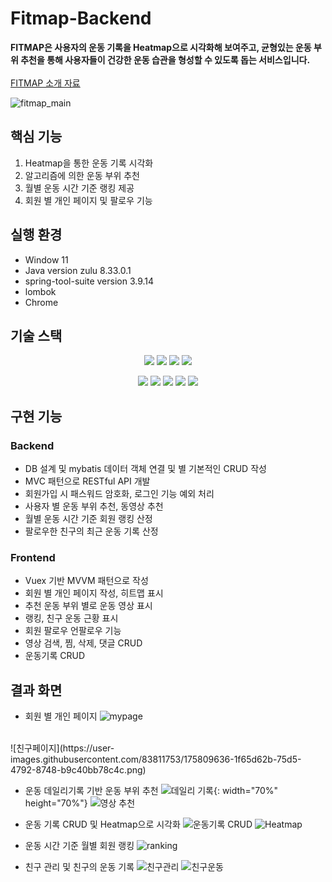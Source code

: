 # Fitmap-Backend
**FITMAP은 사용자의 운동 기록을 Heatmap으로 시각화해 보여주고, 균형있는 운동 부위 추천을 통해 사용자들이 건강한 운동 습관을 형성할 수 있도록 돕는 서비스입니다.** <br>
<br>
[FITMAP 소개 자료](SSAFY_서울7반_1조_FITMAP.pdf) 

![fitmap_main](https://user-images.githubusercontent.com/83811753/175043224-25522a43-b5d2-4a99-a2ea-f5cdf6c8dae4.png)<br>
<!--FITMAP is a service that helps users to build their healthy exercise habits through visualizing their daily exercise records as a heatmap, and recommending daily workout parts.<br>-->




## 핵심 기능
1. Heatmap을 통한 운동 기록 시각화<br>
2. 알고리즘에 의한 운동 부위 추천<br>
3. 월별 운동 시간 기준 랭킹 제공<br>
4. 회원 별 개인 페이지 및 팔로우 기능<br>

## 실행 환경
- Window 11
- Java version  zulu 8.33.0.1
- spring-tool-suite version 3.9.14
- lombok
- Chrome

## 기술 스택
<p align="center">
<img src="https://img.shields.io/badge/java-007396?style=for-the-badge&logo=java&logoColor=white">
<img src="https://img.shields.io/badge/spring-6DB33F?style=for-the-badge&logo=spring&logoColor=white">
<img src="https://img.shields.io/badge/springboot-6DB33F?style=for-the-badge&logo=springboot&logoColor=white">
<img src="https://img.shields.io/badge/mysql-4479A1?style=for-the-badge&logo=mysql&logoColor=white">
</p>
<p align = "center">
<img src="https://img.shields.io/badge/javascript-F7DF1E?style=for-the-badge&logo=javascript&logoColor=black">
<img src="https://img.shields.io/badge/vue.js-4FC08D?style=for-the-badge&logo=vue.js&logoColor=white">
<img src="https://img.shields.io/badge/html-E34F26?style=for-the-badge&logo=html5&logoColor=white">
<img src="https://img.shields.io/badge/css-1572B6?style=for-the-badge&logo=css3&logoColor=white">
<img src="https://img.shields.io/badge/git-F05032?style=for-the-badge&logo=git&logoColor=white">
</p>


## 구현 기능

### Backend

- DB 설계 및 mybatis 데이터 객체 연결 및 별 기본적인 CRUD 작성
- MVC 패턴으로 RESTful API 개발
- 회원가입 시 패스워드 암호화, 로그인 기능 예외 처리
- 사용자 별 운동 부위 추천, 동영상 추천
- 월별 운동 시간 기준 회원 랭킹 산정
- 팔로우한 친구의 최근 운동 기록 산정

### Frontend

- Vuex 기반 MVVM 패턴으로 작성
- 회원 별 개인 페이지 작성, 히트맵 표시
- 추천 운동 부위 별로 운동 영상 표시
- 랭킹, 친구 운동 근황 표시
- 회원 팔로우 언팔로우 기능
- 영상 검색, 찜, 삭제, 댓글 CRUD
- 운동기록 CRUD

## 결과 화면
- 회원 별 개인 페이지 
![mypage](https://user-images.githubusercontent.com/83811753/175809637-4e41fbe4-1f36-46fd-827f-c6531f83fa32.png)
<br>
![친구페이지](https://user-images.githubusercontent.com/83811753/175809636-1f65d62b-75d5-4792-8748-b9c40bb78c4c.png)

- 운동 데일리기록 기반 운동 부위 추천
![데일리 기록](https://user-images.githubusercontent.com/83811753/175809283-047b558b-c3e5-48ef-adf1-859f0ce02933.png){: width="70%" height="70%"}
![영상 추천](https://user-images.githubusercontent.com/83811753/175809315-168803a4-c159-4234-b815-4fb84cfc882b.png)

- 운동 기록 CRUD 및 Heatmap으로 시각화
![운동기록 CRUD](https://user-images.githubusercontent.com/83811753/175809439-6a14233d-5e91-456f-876b-b8bc6b1dbde1.png)
![Heatmap](https://user-images.githubusercontent.com/83811753/175809441-90138358-cc3c-4a6b-a46e-b729935e4cad.png)

- 운동 시간 기준 월별 회원 랭킹
![ranking](https://user-images.githubusercontent.com/83811753/175809527-5d71bb05-783f-49a2-9e59-61dfb1a5a437.png)

- 친구 관리 및 친구의 운동 기록 
![친구관리](https://user-images.githubusercontent.com/83811753/175809533-39b7b979-1cc3-4866-bdff-4a2922dde0d5.png)
![친구운동](https://user-images.githubusercontent.com/83811753/175809529-31eb66a9-18af-48ed-ac03-289c6f9f7219.png)
